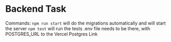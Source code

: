 # Backend Task

Commands:
`npm run start` will do the migrations automatically and will start the server
`npm test` will run the tests
.env file needs to be there, with POSTGRES_URL to the Vercel Postgres Link